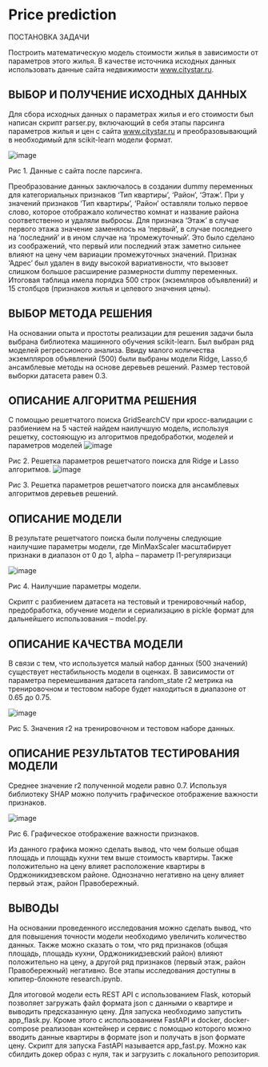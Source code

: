 # Price prediction

ПОСТАНОВКА ЗАДАЧИ

Построить математическую модель стоимости жилья в зависимости от параметров этого жилья. В качестве источника исходных данных использовать данные сайта недвижимости www.citystar.ru. 


## ВЫБОР И ПОЛУЧЕНИЕ ИСХОДНЫХ ДАННЫХ


Для сбора исходных данных о параметрах жилья и его стоимости был написан скрипт parser.py, включающий в себя этапы парсинга параметров жилья и цен с сайта  www.citystar.ru и преобразовывающий в необходимый для scikit-learn модели формат. 


![image](https://github.com/isponezeroone/price_prediction/assets/79075449/5e163888-36eb-45dd-8b30-9a492972ec16)

Рис 1. Данные с сайта после парсинга.

Преобразование данных заключалось в создании dummy переменных для категориальных признаков ‘Тип квартиры’, ‘Район’, ‘Этаж’. При у значений признаков ‘Тип квартиры’, ‘Район’  оставляли только первое слово, которое отображало количество комнат и название района соответственно и удаляли выбросы. Для признака ‘Этаж’ в случае первого этажа значение заменялось на ‘первый’, в случае последнего на ‘последний’ и в ином случае на ‘промежуточный’. Это было сделано из соображений, что первый или последний этаж заметно сильнее влияют на цену чем вариации промежуточных значений. Признак ‘Адрес’ был удален в виду высокой вариативности, что вызовет слишком большое расширение размерности dummy переменных. Итоговая таблица имела  порядка 500 строк (экземляров объявлений) и 15 столбцов (признаков жилья и целевого значения цены).


## ВЫБОР МЕТОДА РЕШЕНИЯ


На основании опыта и простоты реализации для решения задачи была выбрана библиотека машинного обучения scikit-learn. Был выбран ряд моделей регрессионого анализа. Ввиду малого количества экземпляров объявлений (500) были выбраны модели Ridge, Lasso,б ансамблевые методы на основе деревьев решений. Размер тестовой выборки датасета равен 0.3.


## ОПИСАНИЕ АЛГОРИТМА РЕШЕНИЯ


С помощью решетчатого поиска GridSearchCV при кросс-валидации с разбиением на 5  частей найдем наилучшую модель, используя решетку, состояющую из алгоритмов предобработки, моделей и параметров моделей 
![image](https://github.com/isponezeroone/price_prediction/assets/79075449/ca927aeb-0f53-4b06-b678-5b127c9968c8)

Рис 2. Решетка параметров решетчатого поиска для Ridge и Lasso алгоритмов.
![image](https://github.com/isponezeroone/price_prediction/assets/79075449/77725123-d917-4c9d-a558-717bf7b01b61)


Рис 3. Решетка параметров решетчатого поиска для ансамблевых алгоритмов деревьев решений.


## ОПИСАНИЕ МОДЕЛИ


В результате решетчатого поиска были получены следующие наилучшие параметры модели, где MinMaxScaler масштабирует признаки в диапазон от 0 до 1, alpha – параметр l1-регуляризаци

![image](https://github.com/isponezeroone/price_prediction/assets/79075449/49f789e2-9e3a-40e7-b245-36c0ebefb845)


Рис 4. Наилучшие параметры модели.

Скрипт с разбиением датасета на тестовый и тренировочный набор, предобработка, обучение модели и сериализацию в pickle формат для дальнейшего использования – model.py.


## ОПИСАНИЕ КАЧЕСТВА МОДЕЛИ


В связи с тем, что используется малый набор данных (500 значений) существует нестабильность модели в оценках. В зависимости от параметра перемешивания датасета random_state r2 метрика на тренировочном и тестовом наборе будет находиться в диапазоне от 0.65 до 0.75.

![image](https://github.com/isponezeroone/price_prediction/assets/79075449/d43556ad-274b-4f15-b815-6aed2d6c7685)

Рис 5. Значения r2 на тренировочном и тестовом наборе данных.


## ОПИСАНИЕ РЕЗУЛЬТАТОВ ТЕСТИРОВАНИЯ МОДЕЛИ


Среднее значение r2 полученной модели равно 0.7. Используя библиотеку SHAP можно получить графическое отображение важности признаков.


![image](https://github.com/isponezeroone/price_prediction/assets/79075449/74d7a7a2-131d-43fa-af49-0b5f03f6ffb5)



Рис 6.  Графическое отображение важности признаков.

Из данного графика можно сделать вывод, что чем больше общая площадь и площадь кухни тем выше стоимость квартиры. Также положительно на цену влияет расположение квартиры в Орджоникидзевском районе. Однозначно негативно на цену влияет первый этаж, район Правобережный.


## ВЫВОДЫ

На основании проведенного исследования можно сделать вывод, что для повышения точности модели необходимо увеличить количество данных. Также можно сказать о том, что ряд признаков (общая площадь, площадь кухни, Орджоникидзевский район) влияют положительно на цену, а другой ряд признаков (первый этаж, район Правобережный) негативно. Все этапы исследования доступны в юпитер-блокноте research.ipynb. 

Для итоговой модели есть REST API с использованием Flask, который позволяет загружать файл формата json с данными о квартире и выводить предсказанную цену. Для запуска необходимо запустить  app_flask.py. Кроме этого с использованием FastAPI и docker, docker-compose  реализован контейнер и сервис с помощью которого можно вводить данные квартиры в формате json и получать в json формате цену. Скрипт для запуска FastAPI называется app_fast.py. Можно как сбилдить докер образ с нуля, так и загрузить с локального репозитория. 
